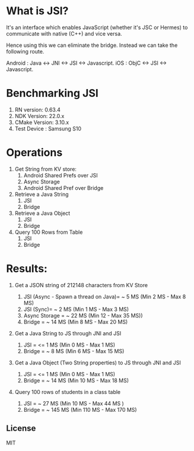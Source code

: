 # What is JSI?

It's an interface which enables JavaScript (whether it's JSC or Hermes) to communicate with native (C++) and vice versa. 

Hence using this we can eliminate the bridge. Instead we can take the following route.

Android : Java <-> JNI <-> JSI <-> Javascript. 
iOS : ObjC <-> JSI <-> Javascript.
# Benchmarking JSI

1. RN version: 0.63.4
2. NDK Version: 22.0.x
3. CMake Version: 3.10.x
4. Test Device : Samsung S10

# Operations
1. Get String from KV store: 
    1. Android Shared Prefs over JSI
    2. Async Storage 
    3. Android Shared Pref over Bridge
2. Retrieve a Java String 
    1. JSI
    2. Bridge
3. Retrieve a Java Object 
    1. JSI
    2. Bridge
4. Query 100 Rows from Table 
    1. JSI
    2. Bridge    


# Results:
1. Get a JSON string of 212148 characters from KV Store 
    1. JSI (Async - Spawn a thread on Java)= ~ 5 MS (Min 2 MS - Max 8 MS)
    2. JSI (Sync)= ~ 2 MS (Min 1 MS - Max 3 MS)
    3. Async Storage = ~ 22 MS (Min 12 - Max 35 MS))
    4. Bridge = ~ 14 MS (Min 8 MS - Max 20 MS)

2. Get a Java String to JS through JNI and JSI
    1. JSI = <= 1 MS (Min 0 MS - Max 1 MS)
    2. Bridge = ~ 8 MS (Min 6 MS - Max 15 MS)

3. Get a Java Object (Two String properties) to JS through JNI and JSI 
    1. JSI = <= 1 MS (Min 0 MS - Max 1 MS)
    2. Bridge = ~ 14 MS (Min 10 MS - Max 18 MS)

4. Query 100 rows of students in a class table 
    1. JSI = ~ 27 MS (Min 10 MS -  Max 44 MS )
    2. Bridge = ~ 145 MS (Min 110 MS - Max 170 MS)

## License

MIT
